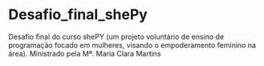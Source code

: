# Desafio_final_shePy
Desafio final do curso shePY (um projeto voluntário de ensino de programação focado em mulheres, visando o empoderamento feminino na área). Ministrado pela Mª. Maria Clara Martins
